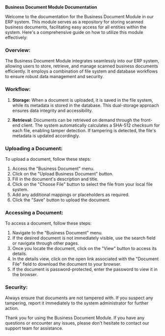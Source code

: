 **Business Document Module Documentation**

Welcome to the documentation for the Business Document Module in our ERP system. This module serves as a repository for storing scanned business documents, facilitating easy access for all entities within the system. Here's a comprehensive guide on how to utilize this module effectively:

### Overview:

The Business Document Module integrates seamlessly into our ERP system, allowing users to store, retrieve, and manage scanned business documents efficiently. It employs a combination of file system and database workflows to ensure robust data management and security.

### Workflow:

1. **Storage:** When a document is uploaded, it is saved in the file system, while its metadata is stored in the database. This dual-storage approach ensures data integrity and accessibility.

2. **Retrieval:** Documents can be retrieved on demand through the front-end client. The system automatically calculates a SHA-512 checksum for each file, enabling tamper detection. If tampering is detected, the file's metadata is updated accordingly.

### Uploading a Document:

To upload a document, follow these steps:

1. Access the "Business Document" menu.
2. Click on the "Upload Business Document" button.
3. Fill in the document's description and title.
4. Click on the "Choose File" button to select the file from your local file system.
5. Add any additional mappings or placeholders as required.
6. Click the "Save" button to upload the document.

### Accessing a Document:

To access a document, follow these steps:

1. Navigate to the "Business Document" menu.
2. If the desired document is not immediately visible, use the search field or navigate through other pages.
3. Once you locate the document, click on the "View" button to access its details.
4. In the details view, click on the open link associated with the "Document File" field to download the document to your browser.
5. If the document is password-protected, enter the password to view it in the browser.

### Security:

Always ensure that documents are not tampered with. If you suspect any tampering, report it immediately to the system administrator for further action.

Thank you for using the Business Document Module. If you have any questions or encounter any issues, please don't hesitate to contact our support team for assistance.
